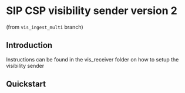 # SIP CSP visibility sender version 2

(from `vis_ingest_multi` branch)

## Introduction

Instructions can be found in the vis_receiver folder on how to setup the 
visibility sender


## Quickstart

```bash

```

